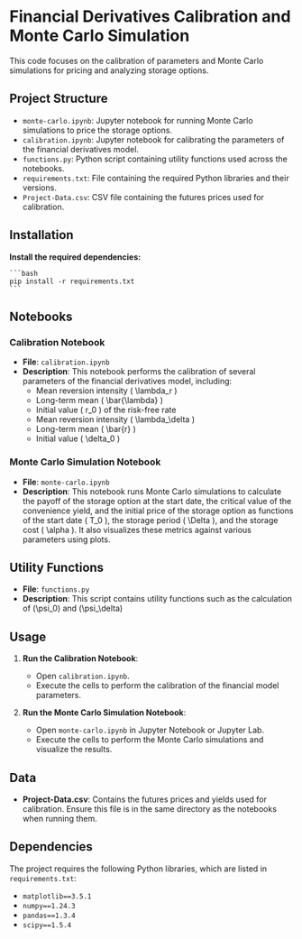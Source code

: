# Financial Derivatives Calibration and Monte Carlo Simulation

This code focuses on the calibration of parameters and Monte Carlo simulations for pricing and analyzing storage options.

## Project Structure

- `monte-carlo.ipynb`: Jupyter notebook for running Monte Carlo simulations to price the storage options.
- `calibration.ipynb`: Jupyter notebook for calibrating the parameters of the financial derivatives model.
- `functions.py`: Python script containing utility functions used across the notebooks.
- `requirements.txt`: File containing the required Python libraries and their versions.
- `Project-Data.csv`: CSV file containing the futures prices used for calibration.

## Installation

**Install the required dependencies:**

    ```bash
    pip install -r requirements.txt
    ```

## Notebooks

### Calibration Notebook

- **File**: `calibration.ipynb`
- **Description**: This notebook performs the calibration of several parameters of the financial derivatives model, including:
  - Mean reversion intensity \( \lambda_r \)
  - Long-term mean \( \bar{\lambda} \)
  - Initial value \( r_0 \) of the risk-free rate
  - Mean reversion intensity \( \lambda_\delta \)
  - Long-term mean \( \bar{r} \)
  - Initial value \( \delta_0 \)

### Monte Carlo Simulation Notebook

- **File**: `monte-carlo.ipynb`
- **Description**: This notebook runs Monte Carlo simulations to calculate the payoff of the storage option at the start date, the critical value of the convenience yield, and the initial price of the storage option as functions of the start date \( T_0 \), the storage period \( \Delta \), and the storage cost \( \alpha \). It also visualizes these metrics against various parameters using plots.

## Utility Functions

- **File**: `functions.py`
- **Description**: This script contains utility functions such as the calculation of \(\psi_0\) and \(\psi_\delta\)

## Usage

1. **Run the Calibration Notebook**:
    - Open `calibration.ipynb`.
    - Execute the cells to perform the calibration of the financial model parameters.

2. **Run the Monte Carlo Simulation Notebook**:
    - Open `monte-carlo.ipynb` in Jupyter Notebook or Jupyter Lab.
    - Execute the cells to perform the Monte Carlo simulations and visualize the results.

## Data

- **Project-Data.csv**: Contains the futures prices and yields used for calibration. Ensure this file is in the same directory as the notebooks when running them.

## Dependencies

The project requires the following Python libraries, which are listed in `requirements.txt`:

- `matplotlib==3.5.1`
- `numpy==1.24.3`
- `pandas==1.3.4`
- `scipy==1.5.4`


